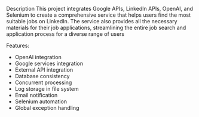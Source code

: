 Description
This project integrates Google APIs, LinkedIn APIs, OpenAI, and Selenium to create a comprehensive service that helps users find the most suitable jobs on LinkedIn. The service also provides all the necessary materials for their job applications, streamlining the entire job search and application process for a diverse range of users

Features:
- OpenAI integration
- Google services integration
- External API integration
- Database consistency
- Concurrent processing
- Log storage in file system
- Email notification
- Selenium automation
- Global exception handling


